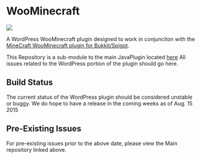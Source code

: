 # WooMinecraft
![](http://i.gyazo.com/ba51b7e45aa809d514c051266d0fbe6f.png)

A WordPress WooMinecraft plugin designed to work in conjunciton with the [MineCraft WooMinecraft plugin for Bukkit/Spigot](https://github.com/WooMinecraft/WooMinecraft).

This Repository is a sub-module to the main JavaPlugin located [here](https://github.com/WooMinecraft/WooMinecraft)  All issues related to the WordPress portion of the plugin should go here.

## Build Status
The current status of the WordPress plugin should be considered unstable or buggy.  We do hope to have a release in the coming weeks as of Aug. 15 2015

## Pre-Existing Issues
For pre-existing issues prior to the above date, please view the Main repository linked above.